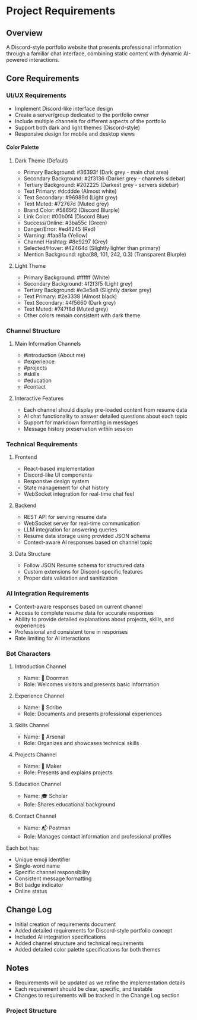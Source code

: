 # Project Requirements

## Overview
A Discord-style portfolio website that presents professional information through a familiar chat interface, combining static content with dynamic AI-powered interactions.

## Core Requirements

### UI/UX Requirements
- Implement Discord-like interface design
- Create a server/group dedicated to the portfolio owner
- Include multiple channels for different aspects of the portfolio
- Support both dark and light themes (Discord-style)
- Responsive design for mobile and desktop views

#### Color Palette
1. Dark Theme (Default)
   - Primary Background: #36393f (Dark grey - main chat area)
   - Secondary Background: #2f3136 (Darker grey - channels sidebar)
   - Tertiary Background: #202225 (Darkest grey - servers sidebar)
   - Text Primary: #dcddde (Almost white)
   - Text Secondary: #96989d (Light grey)
   - Text Muted: #72767d (Muted grey)
   - Brand Color: #5865f2 (Discord Blurple)
   - Link Color: #00b0f4 (Discord Blue)
   - Success/Online: #3ba55c (Green)
   - Danger/Error: #ed4245 (Red)
   - Warning: #faa81a (Yellow)
   - Channel Hashtag: #8e9297 (Grey)
   - Selected/Hover: #42464d (Slightly lighter than primary)
   - Mention Background: rgba(88, 101, 242, 0.3) (Transparent Blurple)

2. Light Theme
   - Primary Background: #ffffff (White)
   - Secondary Background: #f2f3f5 (Light grey)
   - Tertiary Background: #e3e5e8 (Slightly darker grey)
   - Text Primary: #2e3338 (Almost black)
   - Text Secondary: #4f5660 (Dark grey)
   - Text Muted: #747f8d (Muted grey)
   - Other colors remain consistent with dark theme

### Channel Structure
1. Main Information Channels
   - #introduction (About me)
   - #experience
   - #projects
   - #skills
   - #education
   - #contact

2. Interactive Features
   - Each channel should display pre-loaded content from resume data
   - AI chat functionality to answer detailed questions about each topic
   - Support for markdown formatting in messages
   - Message history preservation within session

### Technical Requirements
1. Frontend
   - React-based implementation
   - Discord-like UI components
   - Responsive design system
   - State management for chat history
   - WebSocket integration for real-time chat feel

2. Backend
   - REST API for serving resume data
   - WebSocket server for real-time communication
   - LLM integration for answering queries
   - Resume data storage using provided JSON schema
   - Context-aware AI responses based on channel topic

3. Data Structure
   - Follow JSON Resume schema for structured data
   - Custom extensions for Discord-specific features
   - Proper data validation and sanitization

### AI Integration Requirements
- Context-aware responses based on current channel
- Access to complete resume data for accurate responses
- Ability to provide detailed explanations about projects, skills, and experiences
- Professional and consistent tone in responses
- Rate limiting for AI interactions

### Bot Characters
1. Introduction Channel
   - Name: 👋 Doorman
   - Role: Welcomes visitors and presents basic information

2. Experience Channel
   - Name: 💼 Scribe
   - Role: Documents and presents professional experiences

3. Skills Channel
   - Name: 🎯 Arsenal
   - Role: Organizes and showcases technical skills

4. Projects Channel
   - Name: 🚀 Maker
   - Role: Presents and explains projects

5. Education Channel
   - Name: 🎓 Scholar
   - Role: Shares educational background

6. Contact Channel
   - Name: 📬 Postman
   - Role: Manages contact information and professional profiles

Each bot has:
- Unique emoji identifier
- Single-word name
- Specific channel responsibility
- Consistent message formatting
- Bot badge indicator
- Online status

## Change Log
- Initial creation of requirements document
- Added detailed requirements for Discord-style portfolio concept
- Included AI integration specifications
- Added channel structure and technical requirements
- Added detailed color palette specifications for both themes

## Notes
- Requirements will be updated as we refine the implementation details
- Each requirement should be clear, specific, and testable
- Changes to requirements will be tracked in the Change Log section

### Project Structure
```src/